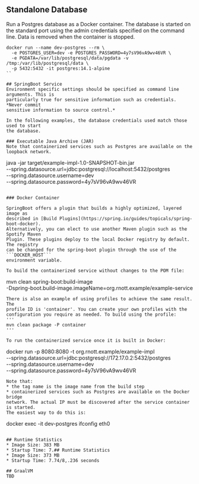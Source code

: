 
## Standalone Database
Run a Postgres database as a Docker container. The database is started on the standard
port using the admin credentials specified on the command line. Data is removed 
when the container is stopped.

```
docker run --name dev-postgres --rm \
  -e POSTGRES_USER=dev -e POSTGRES_PASSWORD=4y7sV96vA9wv46VR \
  -e PGDATA=/var/lib/postgresql/data/pgdata -v /tmp:/var/lib/postgresql/data \
  -p 5432:5432 -it postgres:14.1-alpine
``

## SpringBoot Service
Environment specific settings should be specified as command line arguments. This is
particularly true for sensitive information such as credentials. *Never commit 
sensitive information to source control.*

In the following examples, the database credentials used match those used to start
the database.

### Executable Java Archive (JAR)
Note that containerized services such as Postgres are available on the loopback network.

```
java -jar target/example-impl-1.0-SNAPSHOT-bin.jar \
  --spring.datasource.url=jdbc:postgresql://localhost:5432/postgres \
  --spring.datasource.username=dev \
  --spring.datasource.password=4y7sV96vA9wv46VR
```

### Docker Container

SpringBoot offers a plugin that builds a highly optimized, layered image as 
described in [Build Plugins](https://spring.io/guides/topicals/spring-boot-docker).
Alternatively, you can elect to use another Maven plugin such as the Spotify Maven 
Plugin. These plugins deploy to the local Docker registry by default. The registry
can be changed for the spring-boot plugin through the use of the ```DOCKER_HOST```
environment variable.

To build the containerized service without changes to the POM file:
```
mvn clean spring-boot:build-image \
  -Dspring-boot.build-image.imageName=org.rnott.example/example-service
```
There is also an example of using profiles to achieve the same result. The
profile ID is 'container'. You can create your own profiles with the 
configuration you require as needed. To build using the profile:
'''
mvn clean package -P container
'''

To run the containerized service once it is built in Docker:
```
docker run -p 8080:8080 -t org.rnott.example/example-impl  \
--spring.datasource.url=jdbc:postgresql://172.17.0.2:5432/postgres \
--spring.datasource.username=dev \
--spring.datasource.password=4y7sV96vA9wv46VR
```
Note that:
* the tag name is the image name from the build step
* containerized services such as Postgres are available on the Docker bridge
network. The actual IP must be discovered after the service container is started.
The easiest way to do this is:

```
docker exec -it dev-postgres ifconfig eth0
````

## Runtime Statistics
* Image Size: 383 MB
* Startup Time: 7.## Runtime Statistics
* Image Size: 373 MB
* Startup Time: 7.74/8,.236 seconds

## GraalVM
TBD


